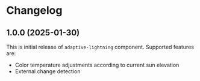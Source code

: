 # Changelog

## 1.0.0 (2025-01-30)

This is initial release of `adaptive-lightning` component. Supported features are:

* Color temperature adjustments according to current sun elevation
* External change detection
